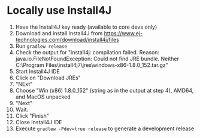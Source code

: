 # Locally use Install4J

1. Have the Install4J key ready (available to core devs only)
2. Download and install Install4J from https://www.ej-technologies.com/download/install4j/files
3. Run `gradlew release`
4. Check the output for "install4j: compilation failed. Reason: java.io.FileNotFoundException: Could not find JRE bundle. Neither C:\Program Files\install4j7\jres\windows-x86-1.8.0_152.tar.gz"
5. Start Install4J IDE
6. Click on "Download JREs"
7. "NExt"
8. Choose "Win (x86) 1.8.0_152" (string as in the output at step 4), AMD64, and MacOS unpacked
9. "Next"
10. Wait.
11. Click "Finish"
12. Close Install4J IDE
13. Execute `gradlew -Pdev=true release` to generate a development release